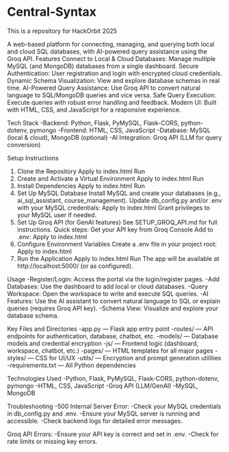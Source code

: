 # Central-Syntax
This is a repository for HackOrbit 2025

A web-based platform for connecting, managing, and querying both local and cloud SQL databases, with AI-powered query assistance using the Groq API.
Features
Connect to Local & Cloud Databases: Manage multiple MySQL (and MongoDB) databases from a single dashboard.
Secure Authentication: User registration and login with encrypted cloud credentials.
Dynamic Schema Visualization: View and explore database schemas in real time.
AI-Powered Query Assistance: Use Groq API to convert natural language to SQL/MongoDB queries and vice versa.
Safe Query Execution: Execute queries with robust error handling and feedback.
Modern UI: Built with HTML, CSS, and JavaScript for a responsive experience.

Tech Stack
-Backend: Python, Flask, PyMySQL, Flask-CORS, python-dotenv, pymongo
-Frontend: HTML, CSS, JavaScript
-Database: MySQL (local & cloud), MongoDB (optional)
-AI Integration: Groq API (LLM for query conversion)

Setup Instructions
1. Clone the Repository
Apply to index.html
Run
2. Create and Activate a Virtual Environment
Apply to index.html
Run
3. Install Dependencies
Apply to index.html
Run
4. Set Up MySQL Database
Install MySQL and create your databases (e.g., ai_sql_assistant, course_management).
Update db_config.py and/or .env with your MySQL credentials:
Apply to index.html
Grant privileges to your MySQL user if needed.
5. Set Up Groq API (for GenAI features)
See SETUP_GROQ_API.md for full instructions.
Quick steps:
Get your API key from Groq Console
Add to .env:
Apply to index.html
7. Configure Environment Variables
Create a .env file in your project root:
Apply to index.html
8. Run the Application
Apply to index.html
Run
The app will be available at http://localhost:5000/ (or as configured).

Usage
-Register/Login: Access the portal via the login/register pages.
-Add Databases: Use the dashboard to add local or cloud databases.
-Query Workspace: Open the workspace to write and execute SQL queries.
-AI Features: Use the AI assistant to convert natural language to SQL or explain queries (requires Groq API key).
-Schema View: Visualize and explore your database schema.

Key Files and Directories
-app.py — Flask app entry point
-routes/ — API endpoints for authentication, database, chatbot, etc.
-models/ — Database models and credential encryption
-js/ — Frontend logic (dashboard, workspace, chatbot, etc.)
-pages/ — HTML templates for all major pages
-styles/ — CSS for UI/UX
-utils/ — Encryption and prompt generation utilities
-requirements.txt — All Python dependencies

Technologies Used
-Python, Flask, PyMySQL, Flask-CORS, python-dotenv, pymongo
-HTML, CSS, JavaScript
-Groq API (LLM/GenAI)
-MySQL, MongoDB

Troubleshooting
-500 Internal Server Error:
-Check your MySQL credentials in db_config.py and .env.
-Ensure your MySQL server is running and accessible.
-Check backend logs for detailed error messages.

Groq API Errors:
-Ensure your API key is correct and set in .env.
-Check for rate limits or missing key errors.
